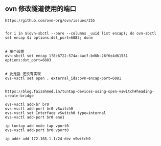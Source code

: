 ## ovn 修改隧道使用的端口

    https://github.com/ovn-org/ovn/issues/255


    for i in $(ovn-sbctl --bare --columns _uuid list encap); do ovn-sbctl set encap $i options:dst_port=6083; done


    # 单个设置
    ovn-sbctl set encap 1f8c6722-574a-4acf-bd6b-26f6e4d61531 options:dst_port=6083


    # 此是指 还没有实现
    ovs-vsctl set open . external_ids:ovn-encap-port=6081

##
    https://blog.faizahmed.in/tuntap-devices-using-open-vswitch#heading-create-bridge

    ovs-vsctl add-br br0
    ovs-vsctl add-port br0 vSwitch0
    ovs-vsctl set Interface vSwitch0 type=internal
    ovs-vsctl add-port br0 eno1

    ip tuntap add mode tap vport0
    ovs-vsctl add-port br0 vport0

    ip addr add 172.168.1.1/24 dev vSwitch0

